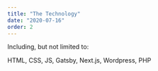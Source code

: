 ```yaml
---
title: "The Technology"
date: "2020-07-16"
order: 2
---
```

Including, but not limited to:

HTML, CSS, JS, Gatsby, Next.js, Wordpress, PHP

